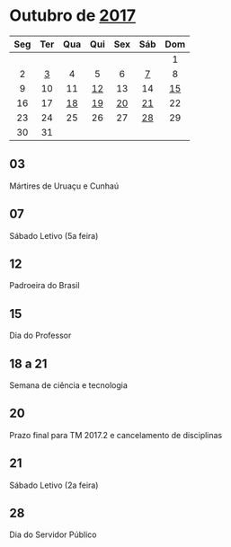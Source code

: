# Outubro de [2017](../README.md)

|Seg|Ter|Qua|Qui|Sex|Sáb|Dom|
|:---:|:---:|:---:|:---:|:---:|:---:|:---:|
|||||||1|
|2|[3](#3)|4|5|6|[7](#7)|8|
|9|10|11|[12](#12)|13|14|[15](#15)|
|16|17|[18](#18-a-21)|[19](#18-a-21)|[20](#18-a-21)|[21](#18-a-21)|22|
|23|24|25|26|27|[28](#28)|29|
|30|31||||||

## 03
Mártires de Uruaçu e Cunhaú

## 07
Sábado Letivo (5a feira)

## 12
Padroeira do Brasil

## 15
Dia do Professor

## 18 a 21
Semana de ciência e tecnologia

## 20
Prazo final para TM 2017.2 e cancelamento de disciplinas

## 21
Sábado Letivo (2a feira)

## 28
Dia do Servidor Público

